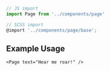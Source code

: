 ```js
// JS import
import Page from '../components/page'

// SCSS import
@import '../components/page/base';
```


## Example Usage

    <Page text="Hear me roar!" />

